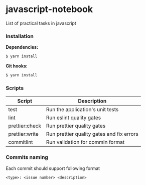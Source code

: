 # javascript-notebook

List of practical tasks in javascript

### Installation

**Dependencies:**

```bash
$ yarn install
```

**Git hooks:**

```bash
$ yarn install
```

### Scripts

| Script         | Description                               |
| -------------- | ----------------------------------------- |
| test           | Run the application's unit tests          |
| lint           | Run eslint quality gates                  |
| prettier:check | Run prettier quality gates                |
| prettier:write | Run prettier quality gates and fix errors |
| commitlint     | Run validation for commin format          |

### Commits naming

Each commit should support following format

`<type>: <issue number> <description>`
